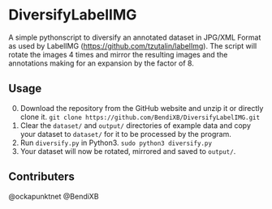 # DiversifyLabelIMG
A simple pythonscript to diversify an annotated dataset in JPG/XML Format as used by LabelIMG (https://github.com/tzutalin/labelImg).
The script will rotate the images 4 times and mirror the resulting images and the annotations making for an expansion by the factor of 8.


## Usage
0. Download the repository from the GitHub website and unzip it or directly clone it. 
`git clone https://github.com/BendiXB/DiversifyLabelIMG.git`
1. Clear the `dataset/` and `output/` directories of example data and copy your dataset to `dataset/` for it to be processed by the program.
2. Run `diversify.py` in Python3. `sudo python3 diversify.py`
3. Your dataset will now be rotated, mirrored and saved to `output/`.

## Contributers
@ockapunktnet
@BendiXB

